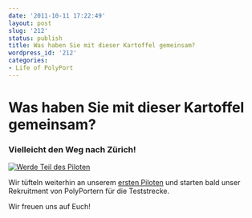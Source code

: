 ```yaml
---
date: '2011-10-11 17:22:49'
layout: post
slug: '212'
status: publish
title: Was haben Sie mit dieser Kartoffel gemeinsam?
wordpress_id: '212'
categories:
- Life of PolyPort
---
```


# Was haben Sie mit dieser Kartoffel gemeinsam?





### Vielleicht den Weg nach Zürich!



[![Werde Teil des Piloten](http://polyport.files.wordpress.com/2011/10/image_620x410_5.png)](http://polyport.org)

Wir tüfteln weiterhin an unserem [ersten Piloten](www.kartoffeltaxi.ch) und starten bald unser Rekruitment von PolyPortern für die Teststrecke.

Wir freuen uns auf Euch!
